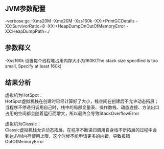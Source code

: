 ## JVM参数配置
-verbose:gc -Xms20M -Xmx20M -Xss160k  -XX:+PrintGCDetails -XX:SurvivorRatio=8 -XX:+HeapDumpOnOutOfMemoryError -XX:HeapDumpPath=./

## 参数释义
-Xss160k                         设置每个线程堆占用内存大小为160K(The stack size specified is too small, Specify at least 160k)

## 结果分析
虚拟机为HotSpot：<br>
HotSpot虚拟机栈在创建时已经计算好了大小，栈空间在创建后不允许动态拓展；当程序不停递归调用自己时，栈中的局部变量表、操作数栈、动态连接、方法出口占用的空间都会随着运行而增大，所以最终会导致StackOverflowError

虚拟机为Classic：<br>
Classic虚拟机栈允许动态拓展，在程序不断递归调用自身栈不断拓展的过程中会到达JVM内存使用上限，这个时候不能申请更多的内错，导致报错OutOfMemoryError